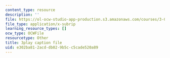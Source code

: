 ```yaml
---
content_type: resource
description: ''
file: https://ol-ocw-studio-app-production.s3.amazonaws.com/courses/3-091-introduction-to-solid-state-chemistry-fall-2018/e302ba812acddb029b5cc5cade520a89_nsQ-li8CO2M.srt
file_type: application/x-subrip
learning_resource_types: []
ocw_type: OCWFile
resourcetype: Other
title: 3play caption file
uid: e302ba81-2acd-db02-9b5c-c5cade520a89
---
```

